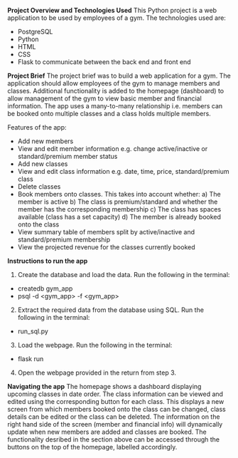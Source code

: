 **Project Overview and Technologies Used**
This Python project is a web application to be used by employees of a gym. The technologies used are:
- PostgreSQL 
- Python
- HTML
- CSS
- Flask to communicate between the back end and front end

**Project Brief**
The project brief was to build a web application for a gym. The application should allow employees of the gym to manage members and classes. Additional functionality is added to the homepage (dashboard) to allow management of the gym to view basic member and financial information. The app uses a many-to-many relationship i.e. members can be booked onto multiple classes and a class holds multiple members.

Features of the app:
 - Add new members
 - View and edit member information e.g. change active/inactive or standard/premium member status 
 - Add new classes
 - View and edit class information e.g. date, time, price, standard/premium class
 - Delete classes
 - Book members onto classes. This takes into account whether:
    a) The member is active
    b) The class is premium/standard and whether the member has the corresponding membership
    c) The class has spaces available (class has a set capacity)
    d) The member is already booked onto the class
 - View summary table of members split by active/inactive and standard/premium membership
 - View the projected revenue for the classes currently booked

**Instructions to run the app**
1. Create the database and load the data. Run the following in the terminal:
 - createdb gym_app
 - psql -d <gym_app> -f <gym_app>
2. Extract the required data from the database using SQL. Run the following in the terminal:
 - run_sql.py
3. Load the webpage. Run the following in the terminal:
 - flask run
4. Open the webpage provided in the return from step 3.

**Navigating the app**
The homepage shows a dashboard displaying upcoming classes in date order. The class information can be viewed and edited using the corresponding button for each class. This displays a new screen from which members booked onto the class can be changed, class details can be edited or the class can be deleted.
The information on the right hand side of the screen (member and financial info) will dynamically update when new members are added and classes are booked.
The functionality desribed in the section above can be accessed through the buttons on the top of the homepage, labelled accordingly.